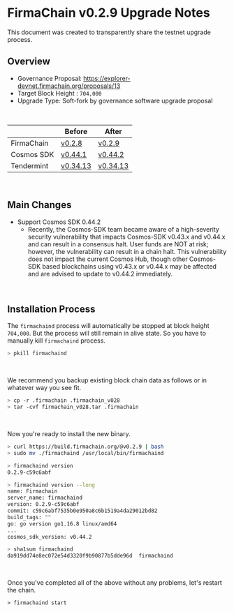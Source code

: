 # FirmaChain v0.2.9 Upgrade Notes

This document was created to transparently share the testnet upgrade process.

## Overview

- Governance Proposal: https://explorer-devnet.firmachain.org/proposals/13
- Target Block Height : `704,000`
- Upgrade Type: Soft-fork by governance software upgrade proposal

</br>

| |Before|After|
|--------|-----------|-----------|
|FirmaChain|[v0.2.8](https://github.com/firmachain/firmachain/releases/tag/v0.2.8)|[v0.2.9](https://github.com/firmachain/firmachain/releases/tag/v0.2.9)|
|Cosmos SDK|[v0.44.1](https://github.com/cosmos/cosmos-sdk/releases/tag/v0.44.1)|[v0.44.2](https://github.com/cosmos/cosmos-sdk/releases/tag/v0.44.2)|
|Tendermint|[v0.34.13](https://github.com/tendermint/tendermint/releases/tag/v0.34.13)|[v0.34.13](https://github.com/tendermint/tendermint/releases/tag/v0.34.13)|


</br>

## Main Changes

- Support Cosmos SDK 0.44.2
    - Recently, the Cosmos-SDK team became aware of a high-severity security vulnerability that impacts Cosmos-SDK v0.43.x and v0.44.x and can result in a consensus halt. User funds are NOT at risk; however, the vulnerability can result in a chain halt. This vulnerability does not impact the current Cosmos Hub, though other Cosmos-SDK based blockchains using v0.43.x or v0.44.x may be affected and are advised to update to v0.44.2 immediately.


</br>

## Installation Process

 The `firmachaind` process will automatically be stopped at block height `704,000`. But the process will still remain in alive state. So you have to manually kill `firmachaind` process.

```bash
> pkill firmachaind
```

</br>

We recommend you backup existing block chain data as follows or in whatever way you see fit. 
```bash
> cp -r .firmachain .firmachain_v028
> tar -cvf firmachain_v028.tar .firmachain
```

</br>

Now you're ready to install the new binary.

```bash
> curl https://build.firmachain.org/@v0.2.9 | bash
> sudo mv ./firmachaind /usr/local/bin/firmachaind

> firmachaind version
0.2.9-c59c6abf

> firmachaind version --long
name: Firmachain
server_name: firmachaind
version: 0.2.9-c59c6abf
commit: c59c6abf7535b0e950a8c6b1519a4da29012bd82
build_tags: ""
go: go version go1.16.8 linux/amd64
...
cosmos_sdk_version: v0.44.2

> sha1sum firmachaind
da919dd74e8ec072e54d3320f9b90877b5dde96d  firmachaind
```

</br>

Once you've completed all of the above without any problems, let's restart the chain.

```
> firmachaind start
```

